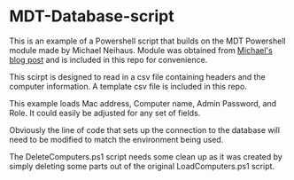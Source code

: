 MDT-Database-script
===================
This is an example of a Powershell script that builds on the MDT Powershell module made by Michael Neihaus.  Module was obtained from [Michael's blog post](https://blogs.technet.microsoft.com/mniehaus/2009/05/14/manipulating-the-microsoft-deployment-toolkit-database-using-powershell/) and is included in this repo for convenience.

This scirpt is designed to read in a csv file containing headers and the computer information.  A template csv file is included in this repo.   

This example loads Mac address, Computer name, Admin Password, and Role. It could easily be adjusted for any set of fields.  

Obviously the line of code that sets up the connection to the database will need to be modified to match the environment being used.   

The DeleteComputers.ps1 script needs some clean up as it was created by simply deleting some parts out of the original LoadComputers.ps1 script.